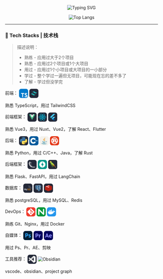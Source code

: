 <p align=center>
  <img style="vertical-align: middle;" src="https://readme-typing-svg.demolab.com?font=Cairo+Play&size=50&duration=3000&pause=3000&color=838FF7&background=FFFFFF00&center=true&vCenter=true&width=900&height=100&lines=-+Hi%2C+Im+YangZhiHang+-;-+Computer+Science+Student+-;-+Focued+on+Interest+Learning+-" alt="Typing SVG" />
  <!-- Typing SVG from: https://github.com/DenverCoder1/readme-typing-svg -->
</p>

<p align=center>
  <img style="vertical-align: middle;" src="https://github-readme-stats-v2-zamyangs-projects.vercel.app/api/top-langs/?username=Yang-ZhiHang&layout=compact&theme=radical" alt="Top Langs" />
  <!-- Langs Card from: https://github.com/anuraghazra/github-readme-stats -->
</p>

------

### 🎯 Tech Stacks | 技术栈

> 描述说明：
> 
> - 熟练 - 应用过大于2个项目
> - 熟悉 - 应用过2个项目或1个大项目
> - 用过 - 应用过1个小项目或大项目的一小部分
> - 学过 - 整个学过一遍但无项目，可能现在忘的差不多了
> - 了解 - 学过但没学完

前端：
<img align="middle" style="vertical-align: middle;" src="https://raw.githubusercontent.com/tandpfun/skill-icons/main/icons/TypeScript.svg" width="30" title="TypeScript"/>
<img align="middle" style="vertical-align: middle;" src="https://raw.githubusercontent.com/tandpfun/skill-icons/main/icons/TailwindCSS-Dark.svg" width="30" title="TailwindCSS"/>

熟悉 TypeScript，用过 TailwindCSS

前端框架：
<img align="middle" style="vertical-align: middle;" src="https://raw.githubusercontent.com/tandpfun/skill-icons/main/icons/VueJS-Dark.svg" width="30" title="Vue"/>
<img align="middle" style="vertical-align: middle;" src="https://raw.githubusercontent.com/tandpfun/skill-icons/main/icons/React-Dark.svg" width="30" title="React"/>
<img align="middle" style="vertical-align: middle;" src="https://raw.githubusercontent.com/tandpfun/skill-icons/main/icons/Flutter-Dark.svg" width="30" title="Flutter"/>


熟悉 Vue3，用过 Nuxt、Vue2，了解 React、Flutter

后端：
<img align="middle" style="vertical-align: middle;" src="https://raw.githubusercontent.com/tandpfun/skill-icons/main/icons/Python-Dark.svg" width="30" title="Python"/>
<img align="middle" style="vertical-align: middle;" src="https://raw.githubusercontent.com/tandpfun/skill-icons/main/icons/CPP.svg" width="30" title="C++"/>
<img align="middle" style="vertical-align: middle;" src="https://raw.githubusercontent.com/tandpfun/skill-icons/main/icons/Java-Light.svg" width="30" title="Java"/>
<img align="middle" style="vertical-align: middle;" src="https://raw.githubusercontent.com/tandpfun/skill-icons/main/icons/Rust.svg" width="30" title="Rust"/>

熟悉 Python，用过 C/C++、Java，了解 Rust

后端框架：
<img align="middle" style="vertical-align: middle;" src="https://raw.githubusercontent.com/tandpfun/skill-icons/main/icons/Flask-Dark.svg" width="30" title="Flask"/>
<img align="middle" style="vertical-align: middle;" src="https://raw.githubusercontent.com/tandpfun/skill-icons/main/icons/FastAPI.svg" width="30" title="FastAPI"/>
<img align="middle" style="vertical-align: middle;" src="https://raw.githubusercontent.com/Yang-ZhiHang/Yang-ZhiHang/main/assets/langchain.png" width="30" title="LangChain"/>


熟悉 Flask、FastAPI，用过 LangChain

数据库：
<img align="middle" style="vertical-align: middle;" src="https://raw.githubusercontent.com/tandpfun/skill-icons/main/icons/MySQL-Dark.svg" width="30" title="MySQL"/>
<img align="middle" style="vertical-align: middle;" src="https://raw.githubusercontent.com/tandpfun/skill-icons/main/icons/PostgreSQL-Dark.svg" width="30" title="PostgreSQL"/>
<img align="middle" style="vertical-align: middle;" src="https://raw.githubusercontent.com/tandpfun/skill-icons/main/icons/Redis-Dark.svg" width="30" title="Redis"/>

熟悉 postgreSQL，用过 MySQL、Redis

DevOps：
<img align="middle" style="vertical-align: middle;" src="https://raw.githubusercontent.com/tandpfun/skill-icons/main/icons/Git.svg" width="30" title="Git"/>
<img align="middle" style="vertical-align: middle;" src="https://raw.githubusercontent.com/tandpfun/skill-icons/main/icons/Nginx.svg" width="30" title="Nginx"/>
<img align="middle" style="vertical-align: middle;" src="https://raw.githubusercontent.com/tandpfun/skill-icons/main/icons/Docker.svg" width="30" title="Docker"/>

熟练 Git、Nginx，用过 Docker

自媒体：
<img align="middle" style="vertical-align: middle;" src="https://raw.githubusercontent.com/tandpfun/skill-icons/main/icons/Photoshop.svg" width="30" title="PS"/>
<img align="middle" style="vertical-align: middle;" src="https://raw.githubusercontent.com/tandpfun/skill-icons/main/icons/Premiere.svg" width="30" title="Pr"/>
<img align="middle" style="vertical-align: middle;" src="https://raw.githubusercontent.com/tandpfun/skill-icons/main/icons/AfterEffects.svg" width="30" title="AE"/>

用过 Ps、Pr、AE、剪映

工具推荐：
<img align="middle" style="vertical-align: middle;" src="https://raw.githubusercontent.com/tandpfun/skill-icons/main/icons/VSCode-Dark.svg" width="30" title="VSCode"/>
<img align="middle" style="vertical-align: middle;" src="https://raw.githubusercontent.com/tandpfun/skill-icons/main/icons/Obsidian-Dark.svg" width="30" title="Obsidian"/>

vscode、obsidian、project graph